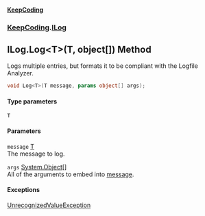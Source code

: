 #### [KeepCoding](index.md 'index')
### [KeepCoding](KeepCoding.md 'KeepCoding').[ILog](ILog.md 'KeepCoding.ILog')
## ILog.Log&lt;T&gt;(T, object[]) Method
Logs multiple entries, but formats it to be compliant with the Logfile Analyzer.  
```csharp
void Log<T>(T message, params object[] args);
```
#### Type parameters
<a name='KeepCoding.ILog.Log.T.(T.object..).T'></a>
`T`  
  
#### Parameters
<a name='KeepCoding.ILog.Log.T.(T.object..).message'></a>
`message` [T](ILog.Log.HWlPrcOi+ru2nlGrnQnZCg.md#KeepCoding.ILog.Log.T.(T.object..).T 'KeepCoding.ILog.Log&lt;T&gt;(T, object[]).T')  
The message to log.
  
<a name='KeepCoding.ILog.Log.T.(T.object..).args'></a>
`args` [System.Object](https://docs.microsoft.com/en-us/dotnet/api/System.Object 'System.Object')[[]](https://docs.microsoft.com/en-us/dotnet/api/System.Array 'System.Array')  
All of the arguments to embed into [message](ILog.Log.HWlPrcOi+ru2nlGrnQnZCg.md#KeepCoding.ILog.Log.T.(T.object..).message 'KeepCoding.ILog.Log&lt;T&gt;(T, object[]).message').
  
#### Exceptions
[UnrecognizedValueException](UnrecognizedValueException.md 'KeepCoding.Internal.UnrecognizedValueException')  
